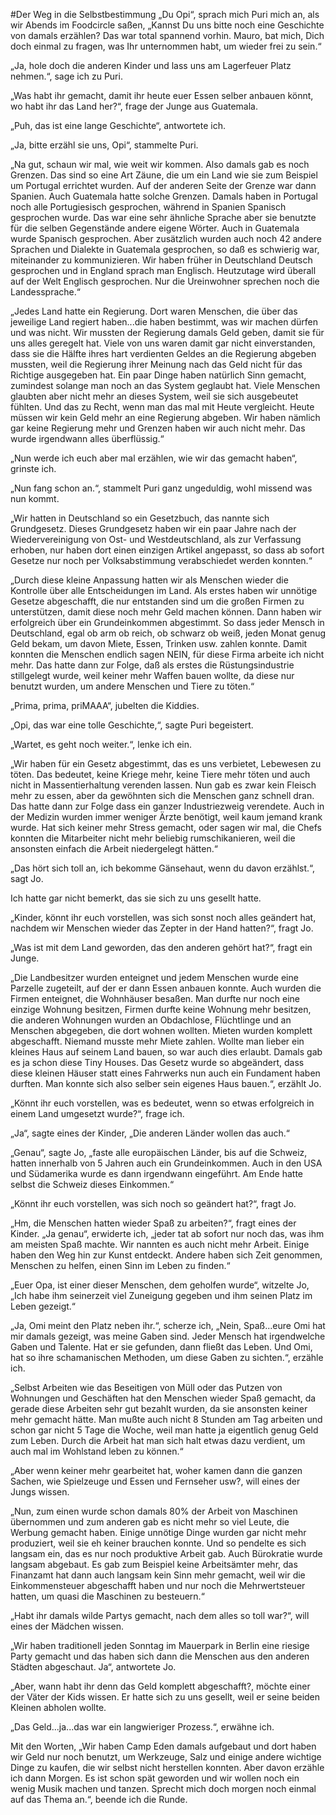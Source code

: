 #Der Weg in die Selbstbestimmung
„Du Opi“, sprach mich Puri mich an, als wir Abends im Foodcircle saßen, „Kannst Du uns bitte noch eine Geschichte von damals erzählen? Das war total spannend vorhin. Mauro, bat mich, Dich doch einmal zu fragen, was Ihr unternommen habt, um wieder frei zu sein.“  
  
„Ja, hole doch die anderen Kinder und lass uns am Lagerfeuer Platz nehmen.“, sage ich zu Puri.  
  
„Was habt ihr gemacht, damit ihr heute euer Essen selber anbauen könnt, wo habt ihr das Land her?“, frage der Junge aus Guatemala.  
  
„Puh, das ist eine lange Geschichte“, antwortete ich.  
  
„Ja, bitte erzähl sie uns, Opi“, stammelte Puri.  
  
„Na gut, schaun wir mal, wie weit wir kommen. Also damals gab es noch Grenzen. Das sind so eine Art Zäune, die um ein Land wie sie zum Beispiel um Portugal errichtet wurden. Auf der anderen Seite der Grenze war dann Spanien. Auch Guatemala hatte solche Grenzen. Damals haben in Portugal noch alle Portugiesisch gesprochen, während in Spanien Spanisch gesprochen wurde. Das war eine sehr ähnliche Sprache aber sie benutzte für die selben Gegenstände andere eigene Wörter. Auch in Guatemala wurde Spanisch gesprochen. Aber zusätzlich wurden auch noch 42 andere Sprachen und Dialekte in Guatemala gesprochen, so daß es schwierig war, miteinander zu kommunizieren. Wir haben früher in Deutschland Deutsch gesprochen und in England sprach man Englisch. Heutzutage wird überall auf der Welt Englisch gesprochen. Nur die Ureinwohner sprechen noch die Landessprache.“  
  
„Jedes Land hatte ein Regierung. Dort waren Menschen, die über das jeweilige Land regiert haben...die haben bestimmt, was wir machen dürfen und was nicht. Wir mussten der Regierung damals Geld geben, damit sie für uns alles geregelt hat. Viele von uns waren damit gar nicht einverstanden, dass sie die Hälfte ihres hart verdienten Geldes an die Regierung abgeben mussten, weil die Regierung ihrer Meinung nach das Geld nicht für das Richtige ausgegeben hat. Ein paar Dinge haben natürlich Sinn gemacht, zumindest solange man noch an das System geglaubt hat. Viele Menschen glaubten aber nicht mehr an dieses System, weil sie sich ausgebeutet fühlten. Und das zu Recht, wenn man das mal mit Heute vergleicht. Heute müssen wir kein Geld mehr an eine Regierung abgeben. Wir haben nämlich gar keine Regierung mehr und Grenzen haben wir auch nicht mehr. Das wurde irgendwann alles überflüssig.“  
  
„Nun werde ich euch aber mal erzählen, wie wir das gemacht haben“, grinste ich.  
  
„Nun fang schon an.“, stammelt Puri ganz ungeduldig, wohl missend was nun kommt.  
  
„Wir hatten in Deutschland so ein Gesetzbuch, das nannte sich Grundgesetz. Dieses Grundgesetz haben wir ein paar Jahre nach der Wiedervereinigung von Ost- und Westdeutschland, als zur Verfassung erhoben, nur haben dort einen einzigen Artikel angepasst, so dass ab sofort Gesetze nur noch per Volksabstimmung verabschiedet werden konnten.“  
  
„Durch diese kleine Anpassung hatten wir als Menschen wieder die Kontrolle über alle Entscheidungen im Land. Als erstes haben wir unnötige Gesetze abgeschafft, die nur entstanden sind um die großen Firmen zu unterstützen, damit diese noch mehr Geld machen können. Dann haben wir erfolgreich über ein Grundeinkommen abgestimmt. So dass jeder Mensch in Deutschland, egal ob arm ob reich, ob schwarz ob weiß, jeden Monat genug Geld bekam, um davon Miete, Essen, Trinken usw. zahlen konnte. Damit konnten die Menschen endlich sagen NEIN, für diese Firma arbeite ich nicht mehr. Das hatte dann zur Folge, daß als erstes die Rüstungsindustrie stillgelegt wurde, weil keiner mehr Waffen bauen wollte, da diese nur benutzt wurden, um andere Menschen und Tiere zu töten.“  
  
„Prima, prima, priMAAA“, jubelten die Kiddies.  
  
„Opi, das war eine tolle Geschichte,“, sagte Puri begeistert.  
  
„Wartet, es geht noch weiter.“, lenke ich ein.  
  
„Wir haben für ein Gesetz abgestimmt, das es uns verbietet, Lebewesen zu töten. Das bedeutet, keine Kriege mehr, keine Tiere mehr töten und auch nicht in Massentierhaltung verenden lassen. Nun gab es zwar kein Fleisch mehr zu essen, aber da gewöhnten sich die Menschen ganz schnell dran. Das hatte dann zur Folge dass ein ganzer Industriezweig verendete. Auch in der Medizin wurden immer weniger Ärzte benötigt, weil kaum jemand krank wurde. Hat sich keiner mehr Stress gemacht, oder sagen wir mal, die Chefs konnten die Mitarbeiter nicht mehr beliebig rumschikanieren, weil die ansonsten einfach die Arbeit niedergelegt hätten.“  
  
„Das hört sich toll an, ich bekomme Gänsehaut, wenn du davon erzählst.“, sagt Jo.  

Ich hatte gar nicht bemerkt, das sie sich zu uns gesellt hatte.  
  
„Kinder, könnt ihr euch vorstellen, was sich sonst noch alles geändert hat, nachdem wir Menschen wieder das Zepter in der Hand hatten?“, fragt Jo.  
  
„Was ist mit dem Land geworden, das den anderen gehört hat?“, fragt ein Junge.   
  
„Die Landbesitzer wurden enteignet und jedem Menschen wurde eine Parzelle zugeteilt, auf der er dann Essen anbauen konnte. Auch wurden die Firmen enteignet, die Wohnhäuser besaßen. Man durfte nur noch eine einzige Wohnung besitzen, Firmen durfte keine Wohnung mehr besitzen, die anderen Wohnungen wurden an Obdachlose, Flüchtlinge und an Menschen abgegeben, die dort wohnen wollten. Mieten wurden komplett abgeschafft. Niemand musste mehr Miete zahlen. Wollte man lieber ein kleines Haus auf seinem Land bauen, so war auch dies erlaubt. Damals gab es ja schon diese Tiny Houses. Das Gesetz wurde so abgeändert, dass diese kleinen Häuser statt eines Fahrwerks nun auch ein Fundament haben durften. Man konnte sich also selber sein eigenes Haus bauen.“, erzählt Jo.  
  
„Könnt ihr euch vorstellen, was es bedeutet, wenn so etwas erfolgreich in einem Land umgesetzt wurde?“, frage ich.  
  
„Ja“, sagte eines der Kinder, „Die anderen Länder wollen das auch.“  
  
„Genau“, sagte Jo, „faste alle europäischen Länder, bis auf die Schweiz, hatten innerhalb von 5 Jahren auch ein Grundeinkommen. Auch in den USA und Südamerika wurde es dann irgendwann eingeführt. Am Ende hatte selbst die Schweiz dieses Einkommen.“  
  
„Könnt ihr euch vorstellen, was sich noch so geändert hat?“, fragt Jo.  
  
„Hm, die Menschen hatten wieder Spaß zu arbeiten?“, fragt eines der Kinder.
„Ja genau“, erwiderte ich, „jeder tat ab sofort nur noch das, was ihm am meisten Spaß machte. Wir nannten es auch nicht mehr Arbeit. Einige haben den Weg hin zur Kunst entdeckt. Andere haben sich Zeit genommen, Menschen zu helfen, einen Sinn im Leben zu finden.“  
  
„Euer Opa, ist einer dieser Menschen, dem geholfen wurde“, witzelte Jo, „Ich habe ihm seinerzeit viel Zuneigung gegeben und ihm seinen Platz im Leben gezeigt.“  
  
„Ja, Omi meint den Platz neben ihr.“, scherze ich, „Nein, Spaß...eure Omi hat mir damals gezeigt, was meine Gaben sind. Jeder Mensch hat irgendwelche Gaben und Talente. Hat er sie gefunden, dann fließt das Leben. Und Omi, hat so ihre schamanischen Methoden, um diese Gaben zu sichten.“, erzähle ich.  
  
„Selbst Arbeiten wie das Beseitigen von Müll oder das Putzen von Wohnungen und Geschäften hat den Menschen wieder Spaß gemacht, da gerade diese Arbeiten sehr gut bezahlt wurden, da sie ansonsten keiner mehr gemacht hätte. Man mußte auch nicht 8 Stunden am Tag arbeiten und schon gar nicht 5 Tage die Woche, weil man hatte ja eigentlich genug Geld zum Leben. Durch die Arbeit hat man sich halt etwas dazu verdient, um auch mal im Wohlstand leben zu können.“  
  
„Aber wenn keiner mehr gearbeitet hat, woher kamen dann die ganzen Sachen, wie Spielzeuge und Essen und Fernseher usw?, will eines der Jungs wissen.   
  
„Nun, zum einen wurde schon damals 80% der Arbeit von Maschinen übernommen und zum anderen gab es nicht mehr so viel Leute, die Werbung gemacht haben. Einige unnötige Dinge wurden gar nicht mehr produziert, weil sie eh keiner brauchen konnte. Und so pendelte es sich langsam ein, das es nur noch produktive Arbeit gab. Auch Bürokratie wurde langsam abgebaut. Es gab zum Beispiel keine Arbeitsämter mehr, das Finanzamt hat dann auch langsam kein Sinn mehr gemacht, weil wir die Einkommensteuer abgeschafft haben und nur noch die Mehrwertsteuer hatten, um quasi die Maschinen zu besteuern.“  
  
„Habt ihr damals wilde Partys gemacht, nach dem alles so toll war?“, will eines der Mädchen wissen.  
  
„Wir haben traditionell jeden Sonntag im Mauerpark in Berlin eine riesige Party gemacht und das haben sich dann die Menschen aus den anderen Städten abgeschaut. Ja“, antwortete Jo.  
  
„Aber, wann habt ihr denn das Geld komplett abgeschafft?, möchte einer der Väter der Kids wissen. Er hatte sich zu uns gesellt, weil er seine beiden Kleinen abholen wollte.  
  
„Das Geld...ja...das war ein langwieriger Prozess.“, erwähne ich.  
  
Mit den Worten, „Wir haben Camp Eden damals aufgebaut und dort haben wir Geld nur noch benutzt, um Werkzeuge, Salz und einige andere wichtige Dinge zu kaufen, die wir selbst nicht herstellen konnten. Aber davon erzähle ich dann Morgen. Es ist schon spät geworden und wir wollen noch ein wenig Musik machen und tanzen. Sprecht mich doch morgen noch einmal auf das Thema an.“, beende ich die Runde.
